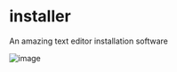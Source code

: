 # installer
An amazing text editor installation software


![image](https://github.com/SchBenedikt/installer/assets/137323528/b5a6db75-8131-4282-b22e-e6cfd830b2d0)
